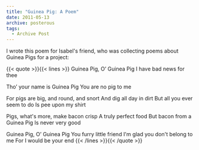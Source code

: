 ```yaml
---
title: "Guinea Pig: A Poem"
date: 2011-05-13
archive: posterous
tags: 
  - Archive Post
---
```


I wrote this poem for Isabel's friend, who was collecting poems about Guinea Pigs for a project:

<!--more-->

{{< quote >}}{{< lines >}}
Guinea Pig, O’ Guinea Pig
I have bad news for thee

Tho’ your name is Guinea Pig
You are no pig to me

For pigs are big, and round, and snort
And dig all day in dirt
But all you ever seem to do
Is pee upon my shirt

Pigs, what's more, make bacon crisp
A truly perfect food
But bacon from a Guinea Pig
Is never very good

Guinea Pig, O’ Guinea Pig
You furry little friend
I'm glad you don't belong to me
For I would be your end
{{< /lines >}}{{< /quote >}}